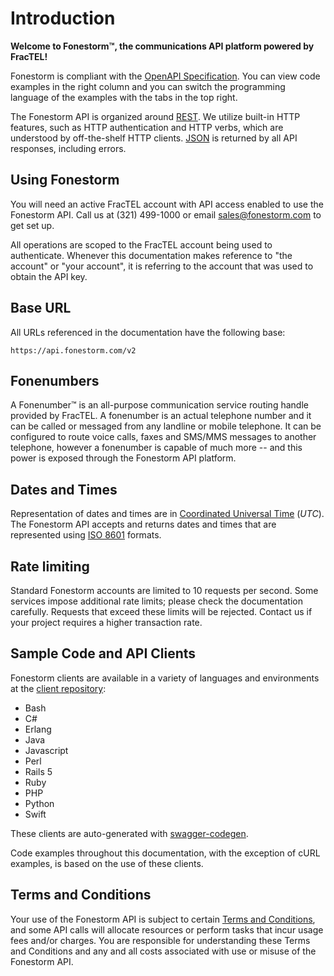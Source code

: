 # Introduction

**Welcome to Fonestorm&trade;, the communications API platform powered by FracTEL!**

Fonestorm is compliant with the [OpenAPI Specification](https://www.openapis.org/). You can view code examples in the right column and you can switch the programming language of the examples with the tabs in the top right.

The Fonestorm API is organized around [REST](http://en.wikipedia.org/wiki/Representational_State_Transfer). We utilize built-in HTTP features, such as HTTP authentication and HTTP verbs, which are understood by off-the-shelf HTTP clients. [JSON](http://www.json.org/) is returned by all API responses, including errors.

## Using Fonestorm

You will need an active FracTEL account with API access enabled to use the Fonestorm API. Call us at (321) 499-1000 or email [sales@fonestorm.com](mailto:sales@fonestorm.com?subject=FracTEL%20API%20Access%20Request) to get set up.

All operations are scoped to the FracTEL account being used to authenticate. Whenever this documentation makes reference to "the account" or "your account", it is referring to the account that was used to obtain the API key.

## Base URL

All URLs referenced in the documentation have the following base:

`https://api.fonestorm.com/v2`

## Fonenumbers

A Fonenumber&trade; is an all-purpose communication service routing handle provided by FracTEL. A fonenumber is an actual telephone number and it can be called or messaged from any landline or mobile telephone. It can be configured to route voice calls, faxes and SMS/MMS messages to another telephone, however a fonenumber is capable of much more -- and this power is exposed  through the Fonestorm API platform.

## Dates and Times

Representation of dates and times are in [Coordinated Universal Time](https://en.wikipedia.org/wiki/Coordinated_Universal_Time) (_UTC_). The Fonestorm API accepts and returns dates and times that are represented using [ISO 8601](https://www.w3.org/TR/NOTE-datetime) formats.

## Rate limiting

Standard Fonestorm accounts are limited to 10 requests per second. Some services impose additional rate limits; please check the documentation carefully. Requests that exceed these limits will be rejected. Contact us if your project requires a higher transaction rate.

## Sample Code and API Clients

Fonestorm clients are available in a variety of languages and environments at the [client repository](https://github.com/fractel/fonestorm-clients):

- Bash
- C#
- Erlang
- Java
- Javascript
- Perl
- Rails 5
- Ruby
- PHP
- Python
- Swift

These clients are auto-generated with [swagger-codegen](https://github.com/swagger-api/swagger-codegen).

Code examples throughout this documentation, with the exception of cURL examples, is based on the use of these clients.

## Terms and Conditions

Your use of the Fonestorm API is subject to certain [Terms and Conditions](https://www.fractel.net/terms-and-conditions/), and some API calls will allocate resources or perform tasks that incur usage fees and/or charges. You are responsible for understanding these Terms and Conditions and any and all costs associated with use or misuse of the Fonestorm API.
